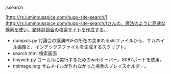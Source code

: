 jssearch

[http://rs.luminousspice.com/hugo-site-search/](http://rs.luminousspice.com/hugo-site-search/)さんの、魔法のように高速な検索を使い、錯体討論会の検索サイトを作成する。

* dumpxls.py 討論会の講演PDFの所在の含まれるxlsファイルから、サムネイル画像と、インデックスファイルを生成するスクリプト。
* search.html 検索画面
* tinyweb.py ローカルに実行するためのwebサーバー。8087ポートを使用。
* noimage.png サムネイルが作れなかった場合のプレイスホルダー。
